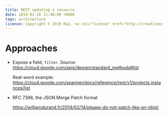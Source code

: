 ```yaml
---
title: REST updating a resource
date: 2019-01-26 11:48:00 +0800
tags: architecture
licence: Copyright © 2019 Ray. <a rel="license" href="http://creativecommons.org/licenses/by/4.0/"><img alt="Creative Commons Attribution 4.0 International License" src="https://i.creativecommons.org/l/by/4.0/80x15.png" /></a>
---
```


# Approaches

- Expose a field, `filter`. Source: <https://cloud.google.com/apis/design/standard_methods#list>

  Real-word example: <https://cloud.google.com/spanner/docs/reference/rest/v1/projects.instances/list>

- RFC 7396, the JSON Merge Patch format

  <https://williamdurand.fr/2014/02/14/please-do-not-patch-like-an-idiot/>
